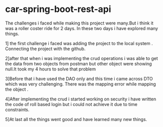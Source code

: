# car-spring-boot-rest-api

The challenges i faced while making this project were many.But i think it was a roller coster ride for 2 days. In these two days i have explored many things.

1] the first challenge i faced was adding the project to the local system .
Connecting the project with the github.

2]after that when i was implementing the crud operations i was able to get the data from two objects from postman but other object were showing null.It took my 4 hours to solve that problem

3]Before that i have used the DAO only and this time i came across DTO which was very challenging. There was the mapping error while mapping the object .

4]After implementing the crud i started working on security i have written the code of roll based login but i could not achieve it due to time constraints.

5]At last all the things went good and have learned many new things.
